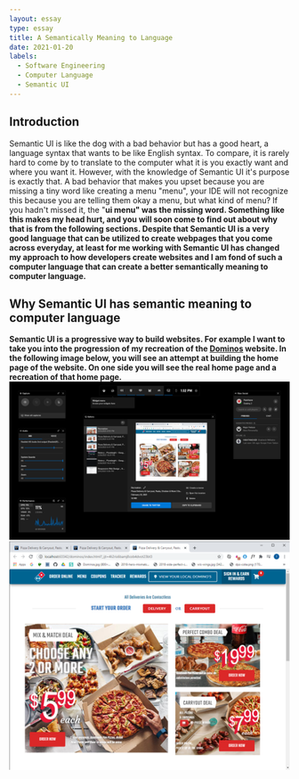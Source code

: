 ```yaml
---
layout: essay
type: essay
title: A Semantically Meaning to Language
date: 2021-01-20
labels:
  - Software Engineering
  - Computer Language
  - Semantic UI
---
```

## Introduction
Semantic UI is like the dog with a bad behavior but has a good heart, a language syntax that wants to be like English syntax. To compare, it is rarely hard to come by to translate to the computer what it is you exactly want and where you want it. However, with the knowledge of Semantic UI it's purpose is exactly that. A bad behavior that makes you upset because you are missing a tiny word like creating a menu "menu", your IDE will not recognize this because you are telling them okay a menu, but what kind of menu? If you hadn't missed it, the "<b>ui<b> menu" was the missing word. Something like this makes my head hurt, and you will soon come to find out about why that is from the following sections. Despite that Semantic UI is a very good language that can be utilized to create webpages that you come across everyday, at least for me working with Semantic UI has changed my approach to how developers create websites and I am fond of such a computer language that can create a better semantically meaning to computer language.

## Why Semantic UI has semantic meaning to computer language
Semantic UI is a progressive way to build websites. For example I want to take you into the progression of my recreation of the <a href="https://www.dominos.com/">Dominos</a> website. In the following image below, you will see an attempt at building the home page of the website. On one side you will see the real home page and a recreation of that home page.
<img class="ui small image" src="../images/Original.png">
<img src="../images/Recreation.png">
